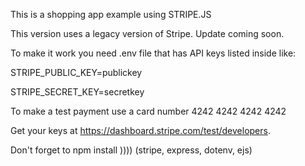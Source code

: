 This is a shopping app example using STRIPE.JS

This version uses a legacy version of Stripe.
Update coming soon.

To make it work you need .env file that has API keys listed inside like:

STRIPE_PUBLIC_KEY=publickey

STRIPE_SECRET_KEY=secretkey

To make a test payment use a card number 4242 4242 4242 4242

Get your keys at https://dashboard.stripe.com/test/developers.

Don't forget to npm install )))) (stripe, express, dotenv, ejs)
